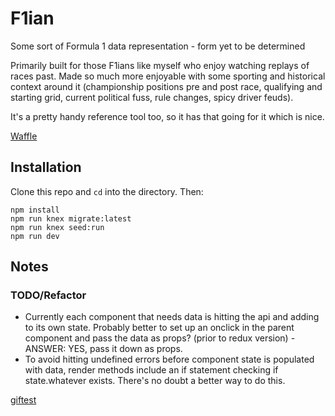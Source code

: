 # F1ian

Some sort of Formula 1 data representation - form yet to be determined

Primarily built for those F1ians like myself who enjoy watching replays of races past. Made so much more enjoyable with some sporting and historical context around it (championship positions pre and post race, qualifying and starting grid, current political fuss, rule changes, spicy driver feuds).

It's a pretty handy reference tool too, so it has that going for it which is nice.

[Waffle](https://waffle.io/andrew-rayco/f1)

## Installation

Clone this repo and `cd` into the directory. Then:

```
npm install
npm run knex migrate:latest
npm run knex seed:run
npm run dev
```

## Notes

### TODO/Refactor

-   Currently each component that needs data is hitting the api and adding to its own state. Probably better to set up an onclick in the parent component and pass the data as props? (prior to redux version) - ANSWER: YES, pass it down as props.
-   To avoid hitting undefined errors before component state is populated with data, render methods include an if statement checking if state.whatever exists. There's no doubt a better way to do this.

[giftest](https://media.giphy.com/media/mFdnWF1RTI7fi/giphy.gif)
